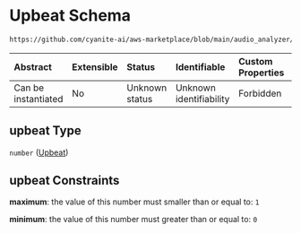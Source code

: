 # Upbeat Schema

```txt
https://github.com/cyanite-ai/aws-marketplace/blob/main/audio_analyzer/schemes/marketplace_v1/schema/TaggingV8.schema.json#/$defs/MoodAdvancedScoresV1/properties/upbeat
```



| Abstract            | Extensible | Status         | Identifiable            | Custom Properties | Additional Properties | Access Restrictions | Defined In                                                                     |
| :------------------ | :--------- | :------------- | :---------------------- | :---------------- | :-------------------- | :------------------ | :----------------------------------------------------------------------------- |
| Can be instantiated | No         | Unknown status | Unknown identifiability | Forbidden         | Allowed               | none                | [TaggingV8.schema.json\*](../out/TaggingV8.schema.json "open original schema") |

## upbeat Type

`number` ([Upbeat](taggingv8-defs-moodadvancedscoresv1-properties-upbeat.md))

## upbeat Constraints

**maximum**: the value of this number must smaller than or equal to: `1`

**minimum**: the value of this number must greater than or equal to: `0`
